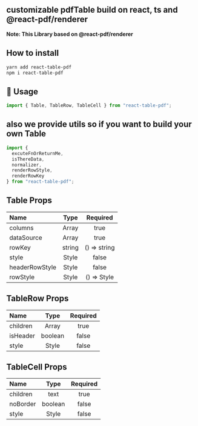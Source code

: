 ## customizable pdfTable build on react, ts and @react-pdf/renderer

**Note: This Library based on @react-pdf/renderer**

## How to install

```sh
yarn add react-table-pdf
npm i react-table-pdf
```

## 🔨 Usage

```jsx
import { Table, TableRow, TableCell } from "react-table-pdf";
```

## also we provide utils so if you want to build your own Table

```jsx
import {
  excuteFnOrReturnMe,
  isThereData,
  normalizer,
  renderRowStyle,
  renderRowKey
} from "react-table-pdf";
```

## Table Props

| Name           |                                                    Type                                                     |                                                     Required                                                      |
| :------------- | :---------------------------------------------------------------------------------------------------------: | :---------------------------------------------------------------------------------------------------------------: |
| columns        |                                                    Array                                                    |                                                       true                                                        |
| dataSource     |                                                    Array                                                    |                                                       true                                                        |
| rowKey         |                                                   string                                                    |                                                   () => string                                                    | true |
| style          | <a herf="https://github.com/AhmedNassar147/react-table-pdf/blob/master/src/components/styles.js">Style </a> |                                                       false                                                       |
| headerRowStyle | <a herf="https://github.com/AhmedNassar147/react-table-pdf/blob/master/src/components/styles.js">Style </a> |                                                       false                                                       |
| rowStyle       | <a herf="https://github.com/AhmedNassar147/react-table-pdf/blob/master/src/components/styles.js">Style </a> | () => <a herf="https://github.com/AhmedNassar147/react-table-pdf/blob/master/src/components/styles.js">Style </a> | false |

## TableRow Props

| Name     |                                                    Type                                                     | Required |
| :------- | :---------------------------------------------------------------------------------------------------------: | :------: |
| children |                                                    Array                                                    |   true   |
| isHeader |                                                   boolean                                                   |  false   |
| style    | <a herf="https://github.com/AhmedNassar147/react-table-pdf/blob/master/src/components/styles.js">Style </a> |  false   |

## TableCell Props

| Name     |                                                    Type                                                     | Required |
| :------- | :---------------------------------------------------------------------------------------------------------: | :------: |
| children |                                                    text                                                     |   true   |
| noBorder |                                                   boolean                                                   |  false   |
| style    | <a herf="https://github.com/AhmedNassar147/react-table-pdf/blob/master/src/components/styles.js">Style </a> |  false   |

